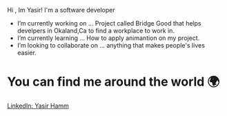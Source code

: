 
Hi , Im Yasir! I'm a software developer

- I’m currently working on ... Project called Bridge Good that helps develpers in Okaland,Ca to find a workplace to work in.
- I’m currently learning ... How to apply animantion on my project.
- I’m looking to collaborate on ... anything that makes people's lives easier.
# You can find me around the world 🌍
<a href="">LinkedIn: Yasir Hamm </a>
